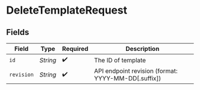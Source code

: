 # DeleteTemplateRequest


## Fields

| Field                                               | Type                                                | Required                                            | Description                                         |
| --------------------------------------------------- | --------------------------------------------------- | --------------------------------------------------- | --------------------------------------------------- |
| `id`                                                | *String*                                            | :heavy_check_mark:                                  | The ID of template                                  |
| `revision`                                          | *String*                                            | :heavy_check_mark:                                  | API endpoint revision (format: YYYY-MM-DD[.suffix]) |